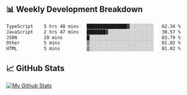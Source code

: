 ## 📊 Weekly Development Breakdown
<!--START_SECTION:waka-->

```txt
TypeScript    5 hrs 40 mins   ███████████████▓░░░░░░░░░   62.34 %
JavaScript    2 hrs 47 mins   ███████▓░░░░░░░░░░░░░░░░░   30.57 %
JSON          20 mins         █░░░░░░░░░░░░░░░░░░░░░░░░   03.79 %
Other         5 mins          ▒░░░░░░░░░░░░░░░░░░░░░░░░   01.02 %
HTML          5 mins          ▒░░░░░░░░░░░░░░░░░░░░░░░░   01.02 %
```

<!--END_SECTION:waka-->

## 📈 GitHub Stats
[![My Github Stats](https://github-readme-stats.vercel.app/api?username=triagung128&show_icons=true&hide=contribs,issues&count_private=true&theme=tokyonight)](https://github.com/triagung128)

<!-- [![Top Langs](https://github-readme-stats.vercel.app/api/top-langs/?username=triagung128&layout=compact)](https://github.com/triagung128) -->

